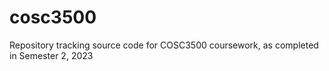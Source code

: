 # cosc3500
Repository tracking source code for COSC3500 coursework, as completed in Semester 2, 2023
